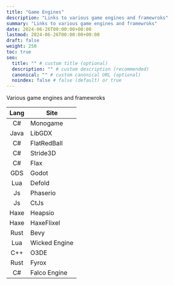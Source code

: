```yaml
---
title: "Game Engines"
description: "Links to various game engines and framewroks"
summary: "Links to various game engines and framewroks"
date: 2024-06-26T00:00:00+00:00
lastmod: 2024-06-26T00:00:00+00:00
draft: false
weight: 250
toc: true
seo:
  title: "" # custom title (optional)
  description: "" # custom description (recommended)
  canonical: "" # custom canonical URL (optional)
  noindex: false # false (default) or true
---
```


Various game engines and framewroks

| Lang | Site          |
|:----:|---------------|
|  C#  | Monogame      |
| Java | LibGDX        |
|  C#  | FlatRedBall   |
|  C#  | Stride3D      |
|  C#  | Flax          |
| GDS  | Godot         |
| Lua  | Defold        |
|  Js  | Phaserio      |
|  Js  | CtJs          |
| Haxe | Heapsio       |
| Haxe | HaxeFlixel    |
| Rust | Bevy          | 
| Lua  | Wicked Engine |
| C++  | O3DE          |
| Rust | Fyrox         |
|  C#  | Falco Engine  |
